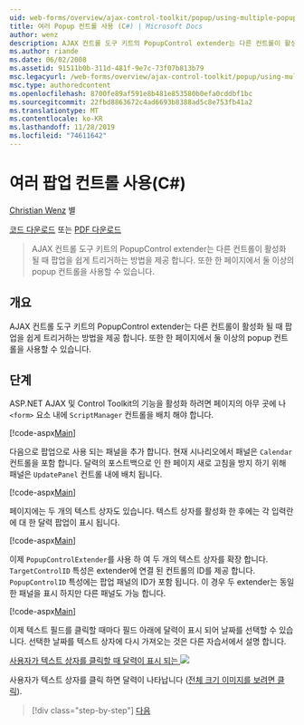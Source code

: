 ```yaml
---
uid: web-forms/overview/ajax-control-toolkit/popup/using-multiple-popup-controls-cs
title: 여러 Popup 컨트롤 사용 (C#) | Microsoft Docs
author: wenz
description: AJAX 컨트롤 도구 키트의 PopupControl extender는 다른 컨트롤이 활성화 될 때 팝업을 쉽게 트리거하는 방법을 제공 합니다. M ...을 사용 하는 것도 가능 합니다.
ms.author: riande
ms.date: 06/02/2008
ms.assetid: 91511b0b-311d-481f-9e7c-73f07b813b79
msc.legacyurl: /web-forms/overview/ajax-control-toolkit/popup/using-multiple-popup-controls-cs
msc.type: authoredcontent
ms.openlocfilehash: 8700fe89af591e8b481e853580b0efa0cddbf1bc
ms.sourcegitcommit: 22fbd8863672c4ad6693b8388ad5c8e753fb41a2
ms.translationtype: MT
ms.contentlocale: ko-KR
ms.lasthandoff: 11/28/2019
ms.locfileid: "74611642"
---
```

# <a name="using-multiple-popup-controls-c"></a>여러 팝업 컨트롤 사용(C#)

[Christian Wenz](https://github.com/wenz) 별

[코드 다운로드](https://download.microsoft.com/download/9/3/f/93f8daea-bebd-4821-833b-95205389c7d0/PopupControl1.cs.zip) 또는 [PDF 다운로드](https://download.microsoft.com/download/2/d/c/2dc10e34-6983-41d4-9c08-f78f5387d32b/popupcontrol1CS.pdf)

> AJAX 컨트롤 도구 키트의 PopupControl extender는 다른 컨트롤이 활성화 될 때 팝업을 쉽게 트리거하는 방법을 제공 합니다. 또한 한 페이지에서 둘 이상의 popup 컨트롤을 사용할 수 있습니다.

## <a name="overview"></a>개요

AJAX 컨트롤 도구 키트의 PopupControl extender는 다른 컨트롤이 활성화 될 때 팝업을 쉽게 트리거하는 방법을 제공 합니다. 또한 한 페이지에서 둘 이상의 popup 컨트롤을 사용할 수 있습니다.

## <a name="steps"></a>단계

ASP.NET AJAX 및 Control Toolkit의 기능을 활성화 하려면 페이지의 아무 곳에 나 `<form>` 요소 내에 `ScriptManager` 컨트롤을 배치 해야 합니다.

[!code-aspx[Main](using-multiple-popup-controls-cs/samples/sample1.aspx)]

다음으로 팝업으로 사용 되는 패널을 추가 합니다. 현재 시나리오에서 패널은 `Calendar` 컨트롤을 포함 합니다. 달력의 포스트백으로 인 한 페이지 새로 고침을 방지 하기 위해 패널은 `UpdatePanel` 컨트롤 내에 배치 됩니다.

[!code-aspx[Main](using-multiple-popup-controls-cs/samples/sample2.aspx)]

페이지에는 두 개의 텍스트 상자도 있습니다. 텍스트 상자를 활성화 한 후에는 각 입력란에 대 한 달력 팝업이 표시 됩니다.

[!code-aspx[Main](using-multiple-popup-controls-cs/samples/sample3.aspx)]

이제 `PopupControlExtender`를 사용 하 여 두 개의 텍스트 상자를 확장 합니다. `TargetControlID` 특성은 extender에 연결 된 컨트롤의 ID를 제공 합니다. `PopupControlID` 특성에는 팝업 패널의 ID가 포함 됩니다. 이 경우 두 extender는 동일한 패널을 표시 하지만 다른 패널도 가능 합니다.

[!code-aspx[Main](using-multiple-popup-controls-cs/samples/sample4.aspx)]

이제 텍스트 필드를 클릭할 때마다 필드 아래에 달력이 표시 되어 날짜를 선택할 수 있습니다. 선택한 날짜를 텍스트 상자에 다시 가져오는 것은 다른 자습서에서 설명 합니다.

[사용자가 텍스트 상자를 클릭할 때 달력이 표시 되는 ![](using-multiple-popup-controls-cs/_static/image2.png)](using-multiple-popup-controls-cs/_static/image1.png)

사용자가 텍스트 상자를 클릭 하면 달력이 나타납니다 ([전체 크기 이미지를 보려면 클릭](using-multiple-popup-controls-cs/_static/image3.png)).

> [!div class="step-by-step"]
> [다음](handling-postbacks-from-a-popup-control-with-an-updatepanel-cs.md)
